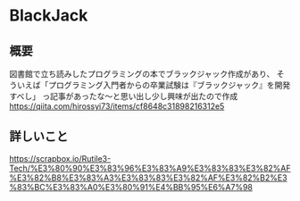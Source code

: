 # BlackJack

## 概要
図書館で立ち読みしたプログラミングの本でブラックジャック作成があり、
そういえば「プログラミング入門者からの卒業試験は『ブラックジャック』を開発すべし」
っ記事があったな～と思い出し少し興味が出たので作成
https://qiita.com/hirossyi73/items/cf8648c31898216312e5

## 詳しいこと
https://scrapbox.io/Rutile3-Tech/%E3%80%90%E3%83%96%E3%83%A9%E3%83%83%E3%82%AF%E3%82%B8%E3%83%A3%E3%83%83%E3%82%AF%E3%82%B2%E3%83%BC%E3%83%A0%E3%80%91%E4%BB%95%E6%A7%98
